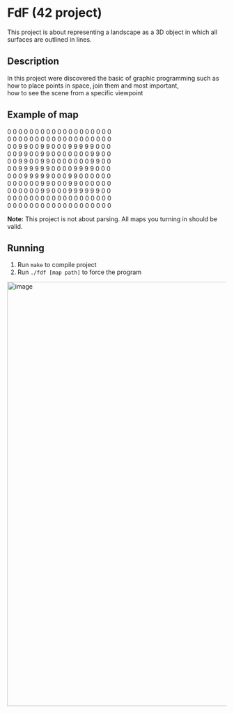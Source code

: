# FdF (42 project)
This project is about representing a landscape as a 3D object in which all surfaces are outlined in lines.
## Description
In this project were discovered the basic of graphic programming such as\
how to place points in space, join them and most important,\
how to see the scene from a specific viewpoint
## Example of map
0  0  0  0  0  0  0  0  0  0  0  0  0  0  0  0  0  0  0 \
0  0  0  0  0  0  0  0  0  0  0  0  0  0  0  0  0  0  0 \
0  0  9  9  0  0  9  9  0  0  0  9  9  9  9  9  0  0  0 \
0  0  9  9  0  0  9  9  0  0  0  0  0  0  0  9  9  0  0 \
0  0  9  9  0  0  9  9  0  0  0  0  0  0  0  9  9  0  0 \
0  0  9  9  9  9  9  9  0  0  0  0  9  9  9  9  0  0  0 \
0  0  0  9  9  9  9  9  0  0  0  9  9  0  0  0  0  0  0 \
0  0  0  0  0  0  9  9  0  0  0  9  9  0  0  0  0  0  0 \
0  0  0  0  0  0  9  9  0  0  0  9  9  9  9  9  9  0  0 \
0  0  0  0  0  0  0  0  0  0  0  0  0  0  0  0  0  0  0 \
0  0  0  0  0  0  0  0  0  0  0  0  0  0  0  0  0  0  0 

**Note:** This project is not about parsing. All maps you turning in should be valid.
## Running
1. Run `make` to compile project
2. Run `./fdf [map path]` to force the program

<img width="976" alt="image" src="https://user-images.githubusercontent.com/53175260/162509769-1d426033-8364-410b-916f-8f36817ccea8.png">